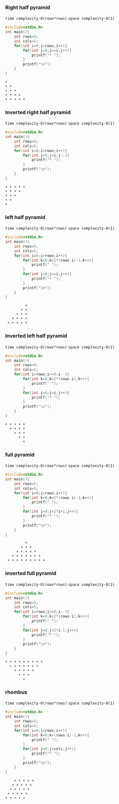 ### Right half pyramid
``time complexity-O(rows*rows)``
``space complexity-O(1)``
```c
#include<stdio.h>
int main(){
    int rows=5;
    int cols=5;
    for(int i=0;i<rows;i++){
        for(int j=0;j<=i;j++){
            printf("* ");
        }
        printf("\n");
    }
}
```
```
* 
* * 
* * * 
* * * * 
* * * * *
```
### Inverted right half pyramid
``time complexity-O(rows*rows)``
``space complexity-O(1)``
```c
#include<stdio.h>
int main(){
    int rows=5;
    int cols=5;
    for(int i=0;i<rows;i++){
        for(int j=5;j>i;j--){
            printf("* ");
        }
        printf("\n");
    }
}
```
```
* * * * * 
* * * * 
* * * 
* * 
*
```
### left half pyramid
``time complexity-O(rows*rows)``
``space complexity-O(1)``
```c
#include<stdio.h>
int main(){
    int rows=5;
    int cols=5;
    for(int i=0;i<rows;i++){
        for(int k=0;k<2*(rows-i)-1;k++){
            printf(" ");
        }
        for(int j=0;j<=i;j++){
            printf("* ");
        }
        printf("\n");
    }
}
```
```
         * 
       * * 
     * * * 
   * * * * 
 * * * * *
```
###  Inverted left half pyramid
``time complexity-O(rows*rows)``
``space complexity-O(1)``
```c
#include<stdio.h>
int main(){
    int rows=5;
    int cols=5;
    for(int i=rows;i>=0;i--){
        for(int k=0;k<2*(rows-i);k++){
            printf(" ");
        }
        for(int j=0;j<i;j++){
            printf("* ");
        }
        printf("\n");
    }
}
```
```
* * * * * 
  * * * * 
    * * * 
      * * 
        *
```
### full pyramid
``time complexity-O(rows*rows)``
``space complexity-O(1)``
```c
#include<stdio.h>
int main(){
    int rows=5;
    int cols=5;
    for(int i=0;i<rows;i++){
        for(int k=0;k<2*(rows-i)-1;k++){
            printf(" ");
        }
        for(int j=0;j<2*i+1;j++){
            printf("* ");
        }
        printf("\n");
    }
}
```
```
         * 
       * * * 
     * * * * * 
   * * * * * * * 
 * * * * * * * * *
```
### inverted full pyramid
``time complexity-O(rows*rows)``
``space complexity-O(1)``
```c
#include<stdio.h>
int main(){
    int rows=5;
    int cols=5;
    for(int i=rows;i>=0;i--){
        for(int k=0;k<2*(rows-i);k++){
            printf(" ");
        }
        for(int j=0;j<2*i-1;j++){
            printf("* ");
        }
        printf("\n");
    }
}
```
```
* * * * * * * * * 
  * * * * * * * 
    * * * * * 
      * * * 
        *
```
### rhombus
``time complexity-O(rows*rows)``
``space complexity-O(1)``
```c
#include<stdio.h>
int main(){
    int rows=5;
    int cols=5;
    for(int i=0;i<rows;i++){
        for(int k=0;k<(rows-i)-1;k++){
            printf(" ");
        }
        for(int j=0;j<cols;j++){
            printf("* ");
        }
        printf("\n");
    }
}
```
```
    * * * * * 
   * * * * * 
  * * * * * 
 * * * * * 
* * * * *
```

